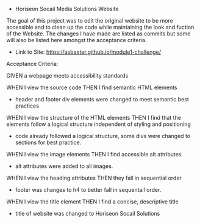 - Horiseon Socail Media Solutions Website

The goal of this project was to edit the original website to be more accessible and to clean up the code while maintaining the look and fuction of the Website. The changes I have made are listed as commits but some will also be listed here amongst the acceptance criteria.

- Link to Site: https://asbaxter.github.io/module1-challenge/


Acceptance Criteria:

GIVEN a webpage meets accessibility standards

WHEN I view the source code
THEN I find semantic HTML elements
- header and footer div elements were changed to meet semantic best practices

WHEN I view the structure of the HTML elements
THEN I find that the elements follow a logical structure independent of 
styling and positioning
-  code already followed a logical structure, some divs were changed to sections for best practice. 

WHEN I view the image elements
THEN I find accessible alt attributes
- alt attributes were added to all images.

WHEN I view the heading attributes
THEN they fall in sequential order
- footer was changes to h4 to better fall in sequentail order.

WHEN I view the title element
THEN I find a concise, descriptive title
- title of website was changed to Horiseon Socail Solutions
